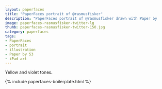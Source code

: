 ```yaml
---
layout: paperfaces
title: "PaperFaces portrait of @rasmusfisker"
description: "PaperFaces portrait of @rasmusfisker drawn with Paper by 53 on an iPad."
image: paperfaces-rasmusfisker-twitter-lg
thumb: paperfaces-rasmusfisker-twitter-150.jpg
category: paperfaces
tags: 
- PaperFaces
- portrait
- illustration
- Paper by 53
- iPad art
---
```


Yellow and violet tones.

{% include paperfaces-boilerplate.html %}